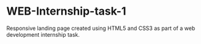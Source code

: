 # WEB-Internship-task-1
Responsive landing page created using HTML5 and CSS3 as part of a web development internship task.
